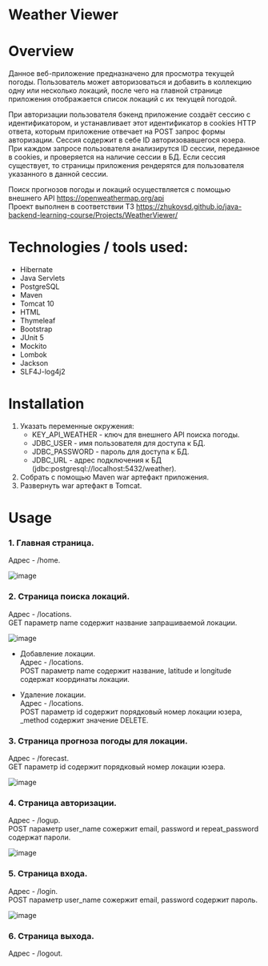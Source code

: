 # Weather Viewer

# Overview
Данное веб-приложение предназначено для просмотра текущей погоды. 
Пользователь может авторизоваться и добавить в коллекцию одну или несколько локаций,
после чего на главной странице приложения отображается 
список локаций с их текущей погодой.

При авторизации пользователя бэкенд приложение создаёт сессию с идентификатором,
и устанавливает этот идентификатор в cookies HTTP ответа, которым приложение отвечает
на POST запрос формы авторизации. Сессия содержит в себе ID авторизовавшегося юзера.
При каждом запросе пользователя анализирутся ID сессии, переданное в cookies, и
проверяется на наличие сессии в БД. Если сессия существует, то страницы приложения рендерятся 
для пользователя указанного в данной сессии.

Поиск прогнозов погоды и локаций осуществляется с помощью внешнего API https://openweathermap.org/api  
Проект выполнен в соответствии ТЗ https://zhukovsd.github.io/java-backend-learning-course/Projects/WeatherViewer/

# Technologies / tools used:
- Hibernate
- Java Servlets
- PostgreSQL
- Maven
- Tomcat 10
- HTML
- Thymeleaf
- Bootstrap
- JUnit 5
- Mockito
- Lombok
- Jackson
- SLF4J-log4j2

# Installation
1. Указать переменные окружения:
   + KEY_API_WEATHER - ключ для внешнего API поиска погоды.
   + JDBC_USER - имя пользователя для доступа к БД.
   + JDBC_PASSWORD - пароль для доступа к БД.
   + JDBC_URL - адрес подключения к БД (jdbc:postgresql://localhost:5432/weather). 
2. Собрать c помощью Maven war артефакт приложения.
3. Развернуть war артефакт в Tomcat.

# Usage
### 1. Главная страница.
Адрес - /home.

![image](https://github.com/Nikitavj/WeatherForecast/assets/134765675/c1d0cad1-0a53-4e95-bd07-2d0dc8281072)

### 2. Страница поиска локаций.
Адрес - /locations.  
GET параметр name содержит название запрашиваемой локации.

![image](https://github.com/Nikitavj/WeatherForecast/assets/134765675/10595404-4f92-4f10-a88b-65ce36539e7b)

+ Добавление локации.  
  Адрес - /locations.  
  POST параметр name содержит название, latitude и longitude содержат координаты локации.

+ Удаление локации.   
  Адрес - /locations.  
  POST параметр id содержит порядковый номер локации юзера,  
    _method содержит значение DELETE.

### 3. Страница прогноза погоды для локации.
  Адрес - /forecast.     
  GET параметр id содержит порядковый номер локации юзера.

![image](https://github.com/Nikitavj/WeatherForecast/assets/134765675/b99eec27-aeef-436f-88e0-950c06e85315)

### 4. Страница авторизации.
  Адрес - /logup.  
  POST параметр user_name сожержит email, password и repeat_password содержат пароли.

![image](https://github.com/Nikitavj/WeatherForecast/assets/134765675/09a20c6f-ea05-4d1e-ab0c-44784eae8ca8)

### 5. Страница входа.
  Адрес - /login.  
  POST параметр user_name сожержит email, password содержит пароль.

![image](https://github.com/Nikitavj/WeatherForecast/assets/134765675/9a372bf1-f5b1-4bf8-82d3-0623b8b71011)

### 6. Страница выхода.
  Адрес - /logout.

